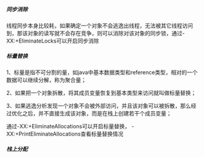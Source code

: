 ### 

##### 同步消除

线程同步本身比较耗，如果确定一个对象不会逃逸出线程，无法被其它线程访问到，那该对象的读写就不会存在竞争，则可以消除对该对象的同步锁，通过-XX:+EliminateLocks可以开启同步消除

##### 标量替换

1、标量是指不可分割的量，如java中基本数据类型和reference类型，相对的一个数据可以继续分解，称为聚合量；

2、如果把一个对象拆散，将其成员变量恢复到基本类型来访问就叫做标量替换；

3、如果逃逸分析发现一个对象不会被外部访问，并且该对象可以被拆散，那么经过优化之后，并不直接生成该对象，而是在栈上创建若干个成员变量；

通过-XX:+EliminateAllocations可以开启标量替换， -XX:+PrintEliminateAllocations查看标量替换情况

##### 栈上分配



